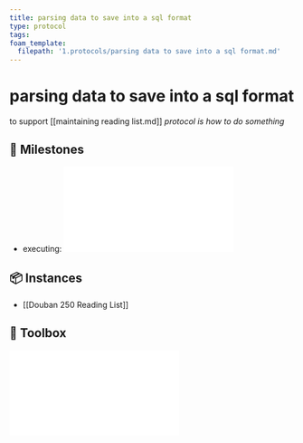 ```yaml
---
title: parsing data to save into a sql format
type: protocol
tags:
foam_template:
  filepath: '1.protocols/parsing data to save into a sql format.md'
---
```

# parsing data to save into a sql format
to support [[maintaining reading list.md]]
*protocol is how to do something*
## 🥇 Milestones
- executing: ![Douban 250 Reading List Scraping Script](../6.codes/douban250reading.py)

## 📦 Instances
- [[Douban 250 Reading List]]


## 🧰 Toolbox
![Douban 250 Reading List Scraping Script](../6.codes/douban250reading.py)
